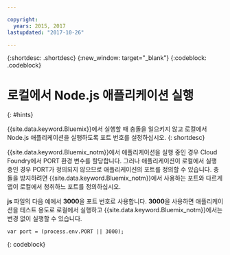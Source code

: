 ```yaml
---

copyright:
  years: 2015, 2017
lastupdated: "2017-10-26"

---
```


{:shortdesc: .shortdesc}
{:new_window: target="_blank"}
{:codeblock: .codeblock}


# 로컬에서 Node.js 애플리케이션 실행
{: #hints}

{{site.data.keyword.Bluemix}}에서 실행할 때 충돌을 일으키지 않고 로컬에서 Node.js 애플리케이션을 실행하도록 포트 번호를 설정하십시오.
{: shortdesc}

{{site.data.keyword.Bluemix_notm}}에서 애플리케이션을 실행 중인 경우 Cloud Foundry에서 PORT 환경 변수를 할당합니다. 그러나 애플리케이션이 로컬에서 실행 중인 경우 PORT가 정의되지 않으므로 애플리케이션의 포트를 정의할 수 있습니다. 충돌을 방지하려면 {{site.data.keyword.Bluemix_notm}}에서 사용하는 포트와 다르게 앱이 로컬에서 청취하느 포트를 정의하십시오.

**js** 파일의 다음 예에서 **3000**을 포트 번호로 사용합니다. **3000**을 사용하면 애플리케이션을 테스트 용도로 로컬에서 실행하고 {{site.data.keyword.Bluemix_notm}}에서는 변경 없이 실행할 수 있습니다.

```
var port = (process.env.PORT || 3000);
```
{: codeblock}
